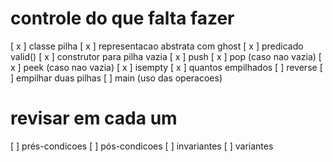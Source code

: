 # controle do que falta fazer
[ x ] classe pilha
    [ x ] representacao abstrata com ghost
    [ x ] predicado valid()
[ x ] construtor para pilha vazia
[ x ] push
[ x ] pop (caso nao vazia)
[ x ] peek (caso nao vazia)
[ x ] isempty
[ x ] quantos empilhados
[ ] reverse
[ ] empilhar duas pilhas
[ ] main (uso das operacoes)

# revisar em cada um
[ ] prés-condicoes
[ ] pós-condicoes
[ ] invariantes
[ ] variantes
